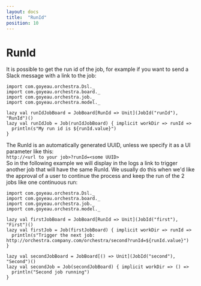 ```yaml
---
layout: docs
title:  "RunId"
position: 10
---
```


# RunId

It is possible to get the run id of the job, for example if you want to send a Slack message with a link to the job:
```tut:silent
import com.goyeau.orchestra.Dsl._
import com.goyeau.orchestra.board._
import com.goyeau.orchestra.job._
import com.goyeau.orchestra.model._

lazy val runIdJobBoard = JobBoard[RunId => Unit](JobId("runId"), "RunId")()
lazy val runIdJob = Job(runIdJobBoard) { implicit workDir => runId =>
  println(s"My run id is ${runId.value}")
}
```

The RunId is an automatically generated UUID, unless we specify it as a UI parameter like this:  
`http://<url to your job>?runId=<some UUID>`  
So in the following example we will display in the logs a link to trigger another job that will have the same RunId.
We usually do this when we'd like the approval of a user to continue the process and keep the run of the 2 jobs like one
continuous run:
```tut:silent
import com.goyeau.orchestra.Dsl._
import com.goyeau.orchestra.board._
import com.goyeau.orchestra.job._
import com.goyeau.orchestra.model._

lazy val firstJobBoard = JobBoard[RunId => Unit](JobId("first"), "First")()
lazy val firstJob = Job(firstJobBoard) { implicit workDir => runId =>
  println(s"Trigger the next job: http://orchestra.company.com/orchestra/second?runId=${runId.value}")
}

lazy val secondJobBoard = JobBoard[() => Unit](JobId("second"), "Second")()
lazy val secondJob = Job(secondJobBoard) { implicit workDir => () =>
  println("Second job running")
}
```
